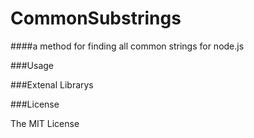 CommonSubstrings
================

####a method for finding all common strings for node.js

###Usage

###Extenal Librarys

###License

The MIT License
